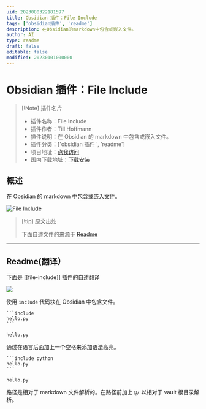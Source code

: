 ```yaml
---
uid: 2023080322181597
title: Obsidian 插件：File Include
tags: ['obsidian插件', 'readme']
description: 在Obsidian的markdown中包含或嵌入文件。
author: AI
type: readme
draft: false
editable: false
modified: 20230101000000
---
```


# Obsidian 插件：File Include

> [!Note] 插件名片
> - 插件名称：File Include
> - 插件作者：Till Hoffmann
> - 插件说明：在 Obsidian 的 markdown 中包含或嵌入文件。
> - 插件分类：['obsidian 插件 ', 'readme']
> - 项目地址：[点我访问](https://github.com/tillahoffmann/obsidian-file-include)
> - 国内下载地址：[下载安装](https://pkmer.cn/products/plugin/pluginMarket/?file-include)

## 概述

在 Obsidian 的 markdown 中包含或嵌入文件。

![File Include](https://cdn.pkmer.cn/covers/file-include.png!pkmer)

> [!tip] 原文出处
>
>下面自述文件的来源于 [Readme](https://ghproxy.net/https://raw.githubusercontent.com/tillahoffmann/obsidian-file-include/main/README.md)

---

## Readme(翻译）

下面是 [[file-include]] 插件的自述翻译

![](demo.png)

使用 `include` 代码块在 Obsidian 中包含文件。

~~~
```include
hello.py
```
~~~

```include
hello.py
```

通过在语言后面加上一个空格来添加语法高亮。

~~~
```include python
hello.py
```
~~~

```include python
hello.py
```

路径是相对于 markdown 文件解析的。在路径前加上 `@/` 以相对于 vault 根目录解析。
